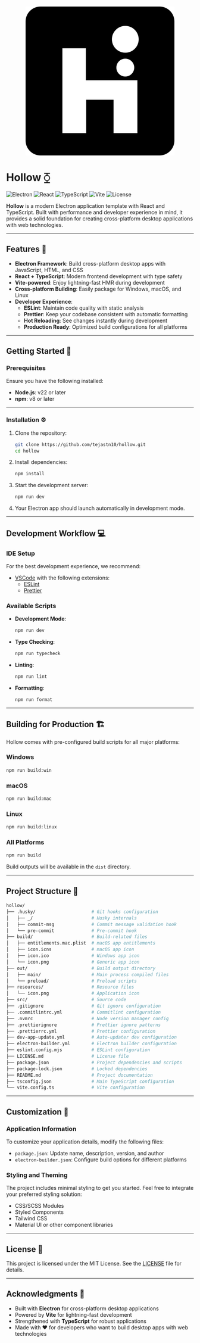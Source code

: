 <p align="center">
  <img src="logo.svg" alt="Hollow Logo">
</p>

# Hollow ⧲

![Electron](https://img.shields.io/badge/Electron-Latest-47848F?logo=electron&logoColor=white)
![React](https://img.shields.io/badge/React-19%2B-61DAFB?logo=react&logoColor=white)
![TypeScript](https://img.shields.io/badge/TypeScript-5%2B-007ACC?logo=typescript&logoColor=white)
![Vite](https://img.shields.io/badge/Vite-6%2B-646CFF?logo=vite&logoColor=white)
![License](https://img.shields.io/badge/License-MIT-yellow?logo=open-source-initiative&logoColor=white)

**Hollow** is a modern Electron application template with React and TypeScript. Built with
performance and developer experience in mind, it provides a solid foundation for creating
cross-platform desktop applications with web technologies.

---

## Features 🌟

- **Electron Framework**: Build cross-platform desktop apps with JavaScript, HTML, and CSS
- **React + TypeScript**: Modern frontend development with type safety
- **Vite-powered**: Enjoy lightning-fast HMR during development
- **Cross-platform Building**: Easily package for Windows, macOS, and Linux
- **Developer Experience**:
  - **ESLint**: Maintain code quality with static analysis
  - **Prettier**: Keep your codebase consistent with automatic formatting
  - **Hot Reloading**: See changes instantly during development
  - **Production Ready**: Optimized build configurations for all platforms

---

## Getting Started 🚀

### Prerequisites

Ensure you have the following installed:

- **Node.js**: v22 or later
- **npm**: v8 or later

---

### Installation ⚙️

1. Clone the repository:

   ```bash
   git clone https://github.com/tejastn10/hollow.git
   cd hollow
   ```

2. Install dependencies:

   ```bash
   npm install
   ```

3. Start the development server:

   ```bash
   npm run dev
   ```

4. Your Electron app should launch automatically in development mode.

---

## Development Workflow 💻

### IDE Setup

For the best development experience, we recommend:

- [VSCode](https://code.visualstudio.com/) with the following extensions:
  - [ESLint](https://marketplace.visualstudio.com/items?itemName=dbaeumer.vscode-eslint)
  - [Prettier](https://marketplace.visualstudio.com/items?itemName=esbenp.prettier-vscode)

### Available Scripts

- **Development Mode**:

  ```bash
  npm run dev
  ```

- **Type Checking**:

  ```bash
  npm run typecheck
  ```

- **Linting**:

  ```bash
  npm run lint
  ```

- **Formatting**:

  ```bash
  npm run format
  ```

---

## Building for Production 🏗️

Hollow comes with pre-configured build scripts for all major platforms:

### Windows

```bash
npm run build:win
```

### macOS

```bash
npm run build:mac
```

### Linux

```bash
npm run build:linux
```

### All Platforms

```bash
npm run build
```

Build outputs will be available in the `dist` directory.

---

## Project Structure 📁

```bash
hollow/
├── .husky/                     # Git hooks configuration
│   ├── _/                      # Husky internals
│   ├── commit-msg              # Commit message validation hook
│   └── pre-commit              # Pre-commit hook
├── build/                      # Build-related files
│   ├── entitlements.mac.plist  # macOS app entitlements
│   ├── icon.icns               # macOS app icon
│   ├── icon.ico                # Windows app icon
│   └── icon.png                # Generic app icon
├── out/                        # Build output directory
│   ├── main/                   # Main process compiled files
│   └── preload/                # Preload scripts
├── resources/                  # Resource files
│   └── icon.png                # Application icon
├── src/                        # Source code
├── .gitignore                  # Git ignore configuration
├── .commitlintrc.yml           # Commitlint configuration
├── .nvmrc                      # Node version manager config
├── .prettierignore             # Prettier ignore patterns
├── .prettierrc.yml             # Prettier configuration
├── dev-app-update.yml          # Auto-updater dev configuration
├── electron-builder.yml        # Electron builder configuration
├── eslint.config.mjs           # ESLint configuration
├── LICENSE.md                  # License file
├── package.json                # Project dependencies and scripts
├── package-lock.json           # Locked dependencies
├── README.md                   # Project documentation
├── tsconfig.json               # Main TypeScript configuration
└── vite.config.ts              # Vite configuration
```

---

## Customization 🔧

### Application Information

To customize your application details, modify the following files:

- `package.json`: Update name, description, version, and author
- `electron-builder.json`: Configure build options for different platforms

### Styling and Theming

The project includes minimal styling to get you started. Feel free to integrate your preferred
styling solution:

- CSS/SCSS Modules
- Styled Components
- Tailwind CSS
- Material UI or other component libraries

---

## License 📜

This project is licensed under the MIT License. See the [LICENSE](LICENSE.md) file for details.

---

## Acknowledgments 🙌

- Built with **Electron** for cross-platform desktop applications
- Powered by **Vite** for lightning-fast development
- Strengthened with **TypeScript** for robust applications
- Made with ❤️ for developers who want to build desktop apps with web technologies
